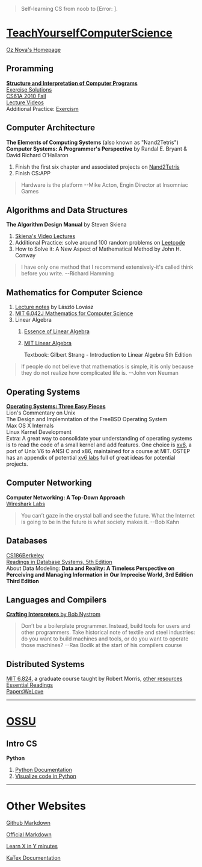 > Self-learning CS from noob to [Error: ].  
# [TeachYourselfComputerScience](https://teachyourselfcs.com/)
[Oz Nova's Homepage](https://ozwrites.com/)
## Proramming
[**Structure and Interpretation of Computer Programs**](https://sarabander.github.io/sicp/html/index.xhtml)  
[Exercise Solutions](http://community.schemewiki.org/?SICP-Solutions)  
[CS61A 2010 Fall](https://inst.eecs.berkeley.edu/~cs61a/fa10/)  
[Lecture Videos](https://www.youtube.com/playlist?list=PLhMnuBfGeCDNgVzLPxF9o5UNKG1b-LFY9)  
Additional Practice: [Exercism](https://exercism.org/)
## Computer Architecture
**The Elements of Computing Systems** (also known as "Nand2Tetris")  
**Computer Systems: A Programmer's Perspective** by Randal E. Bryant & David Richard O'Hallaron  
1. Finish the first six chapter and associated projects on [Nand2Tetris](https://www.nand2tetris.org)  
2. Finish CS:APP
> Hardware is the platform --Mike Acton, Engin Director at Insomniac Games
## Algorithms and Data Structures
**The Algorithm Design Manual** by Steven Skiena  
1. [Skiena's Video Lectures](https://www3.cs.stonybrook.edu/~skiena/373/videos/)  
2. Additional Practice: solve around 100 random problems on [Leetcode](https://leetcode.com/)  
3. How to Solve it: A New Aspect of Mathematical Method by John H. Conway
> I have only one method that I recommend extensively-it's called think before you write. --Richard Hamming
## Mathematics for Computer Science
1. [Lecture notes](https://cims.nyu.edu/~regev/teaching/discrete_math_fall_2005/dmbook.pdf) by László Lovász 
2. [MIT 6.042J Mathematics for Computer Science](https://ocw.mit.edu/courses/6-042j-mathematics-for-computer-science-spring-2015/)
3. Linear Algebra
	1. [Essence of Linear Algebra](https://www.youtube.com/playlist?list=PLZHQObOWTQDPD3MizzM2xVFitgF8hE_ab)
	2. [MIT Linear Algebra](https://ocw.mit.edu/courses/18-06sc-linear-algebra-fall-2011/)  

 		Textbook: Gilbert Strang - Introduction to Linear Algebra 5th Edition
> If people do not believe that mathematics is simple, it is only because they do not realize how complicated life is. --John von Neuman
## Operating Systems
[**Operating Systems: Three Easy Pieces**](https://pages.cs.wisc.edu/~remzi/OSTEP/)  
Lion's Commentary on Unix  
The Design and Implemntation of the FreeBSD Operating System  
Max OS X Internals  
Linux Kernel Development  
Extra: A great way to consolidate your understanding of operating systems is to read the code of a small kernel and add features. One choice is [xv6](https://pdos.csail.mit.edu/6.828/2016/xv6.html), a port of Unix V6 to ANSI C and x86, maintained for a course at MIT. OSTEP has an appendix of potential [xv6 labs](https://pages.cs.wisc.edu/~remzi/OSTEP/lab-projects-xv6.pdf) full of great ideas for potential projects.  
## Computer Networking
**Computer Networking: A Top-Down Approach**  
[Wireshark Labs](https://gaia.cs.umass.edu/kurose_ross/wireshark.php)
> You can’t gaze in the crystal ball and see the future. What the Internet is going to be in the future is what society makes it. --Bob Kahn
## Databases
[CS186Berkeley](https://www.youtube.com/user/CS186Berkeley/videos)  
[Readings in Database Systems, 5th Edition](http://www.redbook.io/)  
About Data Modeling: **Data and Reality: A Timeless Perspective on Perceiving and Managing Information in Our Imprecise World, 3rd Edition Third Edition**  
## Languages and Compilers
[**Crafting Interpreters** by Bob Nystrom](https://craftinginterpreters.com/contents.html)  
> Don’t be a boilerplate programmer. Instead, build tools for users and other programmers. Take historical note of textile and steel industries: do you want to build machines and tools, or do you want to operate those machines? --Ras Bodik at the start of his compilers course  
## Distributed Systems
[MIT 6.824](https://www.youtube.com/watch?v=cQP8WApzIQQ&list=PLrw6a1wE39_tb2fErI4-WkMbsvGQk9_UB), a graduate course taught by Robert Morris, [other resources](https://pdos.csail.mit.edu/6.824/schedule.html)  
[Essential Readings](http://dsrg.pdos.csail.mit.edu/papers/)  
[PapersWeLove](https://paperswelove.org/)

---
# [OSSU](https://github.com/ossu/computer-science)
## Intro CS
**Python** 
1. [Python Documentation](https://docs.python.org/3/)  
2. [Visualize code in Python](https://pythontutor.com/visualize.html)
---
# Other Websites
[Github Markdown](https://docs.github.com/en/get-started/writing-on-github)

[Official Markdown](https://www.markdownguide.org/)

[Learn X in Y minutes](https://learnxinyminutes.com/)

[KaTex Documentation](https://katex.org/docs/supported.html)
